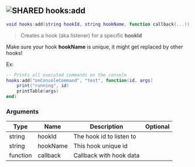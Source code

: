 ## ![](images/shared.png "SHARED") hooks:add

```lua
void hooks:add(string hookId, string hookName, function callback(...))
```

> Creates a hook (aka listener) for a specific **hookId**

Make sure your hook **hookName** is unique, it might get replaced by other hooks!

Ex:

```lua
-- Prints all executed commands on the console
hooks:add("onConsoleCommand", "test", function(id, args)
	print("running", id)
	printTable(args)
end)
```

### Arguments

| Type     | Name     | Description              | Optional |
| -------- | -------- | ------------------------ | -------: |
| string   | hookId   | The hook id to listen to |          |
| string   | hookName | This hook unique id      |          |
| function | callback | Callback with hook data  |          |
